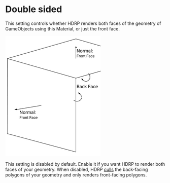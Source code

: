 # Double sided

This setting controls whether HDRP renders both faces of the geometry of GameObjects using this Material, or just the front face.

 ![](Images/DoubleSided1.png)

This setting is disabled by default.  Enable it if you want HDRP to render both faces of your geometry. When disabled, HDRP [culls](https://docs.unity3d.com/Manual/SL-CullAndDepth.html) the back-facing polygons of your geometry and only renders front-facing polygons.

 